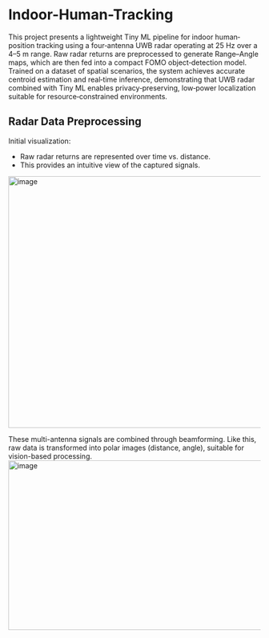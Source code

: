 # Indoor-Human-Tracking
This project presents a lightweight Tiny ML pipeline for indoor human‐position tracking using a four‐antenna UWB radar operating at 25 Hz over a 4–5 m range. Raw radar returns are preprocessed to generate Range–Angle maps, which are then fed into a compact FOMO object‐detection model. 
Trained on a dataset of spatial scenarios, the system achieves accurate centroid estimation and real‐time inference, demonstrating that UWB radar combined with Tiny ML enables privacy‐preserving, low‐power localization suitable for resource‐constrained environments.

## Radar Data Preprocessing

Initial visualization:
- Raw radar returns are represented over time vs. distance.
- This provides an intuitive view of the captured signals.
<img width="1135" height="503" alt="image" src="https://github.com/user-attachments/assets/1dd1a2cd-299f-4632-9bb6-f354de23ff66" />

These multi-antenna signals are combined through beamforming.
Like this, raw data is transformed into polar images (distance, angle), suitable for vision-based processing.
<img width="1162" height="339" alt="image" src="https://github.com/user-attachments/assets/e947f6cc-ae23-41aa-ab3d-100933e843f4" />
